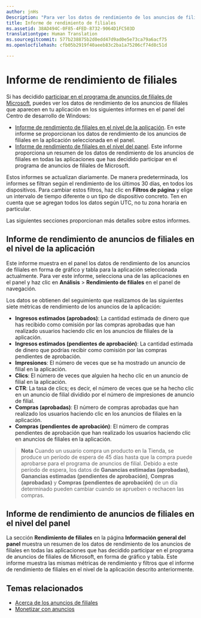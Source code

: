 ```yaml
---
author: jnHs
Description: "Para ver los datos de rendimiento de los anuncios de filiales en tus aplicaciones, usa los informes de rendimiento de filiales en el nivel de la cuenta y de la aplicación en el panel del Centro de desarrollo de Windows."
title: Informe de rendimiento de filiales
ms.assetid: 38AD494C-0F85-4FED-8732-9064D1FC503D
translationtype: Human Translation
ms.sourcegitcommit: 577b238875b2d0edd47d9ad0e5e73ca79a6acf75
ms.openlocfilehash: cfb05b2919f40aeeb83c2ba1a75206cf74d8c51d

---
```


# Informe de rendimiento de filiales

Si has decidido [participar en el programa de anuncios de filiales de Microsoft](about-affiliate-ads.md), puedes ver los datos de rendimiento de los anuncios de filiales que aparecen en tu aplicación en los siguientes informes en el panel del Centro de desarrollo de Windows:

-   [Informe de rendimiento de filiales en el nivel de la aplicación](affiliates-performance-report.md#app-level-affiliates-performance-report). En este informe se proporcionan los datos de rendimiento de los anuncios de filiales en la aplicación seleccionada en el panel.
-   [Informe de rendimiento de filiales en el nivel del panel](affiliates-performance-report.md#dashboard-level-affiliates-performance-report). Este informe proporciona un resumen de los datos de rendimiento de los anuncios de filiales en todas las aplicaciones que has decidido participar en el programa de anuncios de filiales de Microsoft.

Estos informes se actualizan diariamente. De manera predeterminada, los informes se filtran según el rendimiento de los últimos 30 días, en todos los dispositivos. Para cambiar estos filtros, haz clic en **Filtros de página** y elige un intervalo de tiempo diferente o un tipo de dispositivo concreto. Ten en cuenta que se agregan todos los datos según UTC, no tu zona horaria en particular.

Las siguientes secciones proporcionan más detalles sobre estos informes.

## Informe de rendimiento de anuncios de filiales en el nivel de la aplicación

Este informe muestra en el panel los datos de rendimiento de los anuncios de filiales en forma de gráfico y tabla para la aplicación seleccionada actualmente. Para ver este informe, selecciona una de las aplicaciones en el panel y haz clic en **Análisis** &gt; **Rendimiento de filiales** en el panel de navegación.

Los datos se obtienen del seguimiento que realizamos de las siguientes siete métricas de rendimiento de los anuncios de la aplicación:

-   **Ingresos estimados (aprobados)**: La cantidad estimada de dinero que has recibido como comisión por las compras aprobadas que han realizado usuarios haciendo clic en los anuncios de filiales de la aplicación.
-   **Ingresos estimados (pendientes de aprobación)**: La cantidad estimada de dinero que podrías recibir como comisión por las compras pendientes de aprobación.
-   **Impresiones**: El número de veces que se ha mostrado un anuncio de filial en la aplicación.
-   **Clics**: El número de veces que alguien ha hecho clic en un anuncio de filial en la aplicación.
-   **CTR**: La tasa de clics; es decir, el número de veces que se ha hecho clic en un anuncio de filial dividido por el número de impresiones de anuncio de filial.
-   **Compras (aprobadas)**: El número de compras aprobadas que han realizado los usuarios haciendo clic en los anuncios de filiales en la aplicación.
-   **Compras (pendientes de aprobación)**: El número de compras pendientes de aprobación que han realizado los usuarios haciendo clic en anuncios de filiales en la aplicación.

> **Nota** Cuando un usuario compra un producto en la Tienda, se produce un período de espera de 45 días hasta que la compra puede aprobarse para el programa de anuncios de filial. Debido a este período de espera, los datos de **Ganancias estimadas (aprobadas)**, **Ganancias estimadas (pendientes de aprobación)**, **Compras (aprobadas)** y **Compras (pendientes de aprobación)** de un día determinado pueden cambiar cuando se aprueben o rechacen las compras.

## Informe de rendimiento de anuncios de filiales en el nivel del panel

La sección **Rendimiento de filiales** en la página **Información general del panel** muestra un resumen de los datos de rendimiento de los anuncios de filiales en todas las aplicaciones que has decidido participar en el programa de anuncios de filiales de Microsoft, en forma de gráfico y tabla. Este informe muestra las mismas métricas de rendimiento y filtros que el informe de rendimiento de filiales en el nivel de la aplicación descrito anteriormente.

## Temas relacionados

* [Acerca de los anuncios de filiales](about-affiliate-ads.md)
* [Monetizar con anuncios](monetize-with-ads.md)
 

 



<!--HONumber=Aug16_HO3-->


